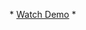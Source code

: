 <div align-items="center">
    <p align-item="center">
    *
    <a href="https://aduenko-vladislav.github.io/react-landing/">Watch Demo</a>
    * </p>
</div>
